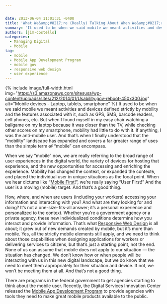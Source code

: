 ```yaml
---


date: 2013-06-04 11:01:31 -0400
title: 'What We&amp;#8217;re (Really) Talking About When We&amp;#8217;re Talking About Mobile (Hint\: It&amp;#8217;s the User)'
summary: 'It used to be when we said mobile we meant activities and devices defined strictly by mobility and the features associated with it, such as GPS, SMS, barcode readers, cell phones, etc. But when I found myself in my easy chair watching a ballgame on my laptop'
authors: [jim-costello]
categories:
  - Managing Digital
  - Mobile
tag:
  - mobile
  - Mobile App Development Program
  - mobile gov
  - responsive web design
  - user experience
---
```


{% include image/full-width.html img="https://s3.amazonaws.com/sitesusa/wp-content/uploads/sites/212/2014/01/Usability.gov-reboot-450x300.jpg" alt="Mobile devices - Laptop, tablets, smartphone" %}
It used to be when we said mobile we meant activities and devices defined strictly by mobility and the features associated with it, such as GPS, SMS, barcode readers, cell phones, etc. But when I found myself in my easy chair watching a ballgame on my laptop because it was closer than the TV, while checking other scores on my smartphone, mobility had little to do with it. If anything, I was the anti-mobile user. And that’s  when I finally understood that the “mobility” landscape has expanded and covers a far greater range of uses than the simple term <span style="text-decoration: line-through">of</span> “mobile” can encompass.

When we say “mobile” now, we are really referring to the broad range of user experiences in the digital world, the variety of devices for hosting that experience, and the new opportunities for accessing and enriching the experience. Mobility has changed the context, or expanded the context<span style="text-decoration: line-through">s</span>, and placed the individual user in unique situations as the focal point. When we hear dictums like “[Mobile First](http://www.lukew.com/resources/mobile_first.asp)!”, we’re really saying “User First!” And the user is a moving (mobile) target. And that’s  a good thing.

How, where, and when are users (including your workers) accessing your information and interacting with you? And what are they looking for and doing? It’s  not a one-size-fits-all answer; it’s  a personal experience and personalized to the context. Whether you’re a government agency or a private agency, these new individualized conditions determine how you interact and provide information. That’s  what [Responsive Web Design](http://www.abookapart.com/products/responsive-web-design) is all about; it grew out of new demands created by mobile, but it’s  more than mobile. Yes, all the strictly mobile elements still apply, and we need to think about those capabilities when designing applications for workers or delivering services to citizens, but that’s  just a starting point, not the end. None of us can assume that mobile does not apply to our situation — the situation has changed. We don’t know how or when people will be interacting with us in this new digital landscape, but we do know that we need to meet them appropriately for their situation and device. If not, we won’t be meeting them at all. And that’s  not a good thing.

There are programs in the federal government to get agencies starting to think about the mobile user. Recently, the Digital Services Innovation Center released the [Mobile App Development Program](https://www.WHATEVER/resources/mobile-application-development-program/ "Mobile Application Development Program") to provide agencies with tools they need to make great mobile products available to the public.
